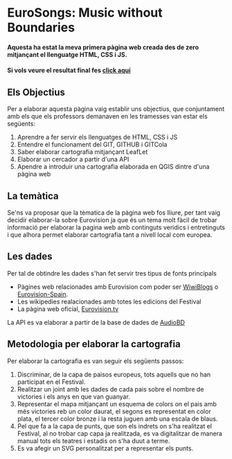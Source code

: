 # EuroSongs: Music without Boundaries
#### Aquesta ha estat la meva primera pàgina web creada des de zero mitjançant el llenguatge HTML, CSS i JS.
#### Si vols veure el resultat final fes [click aquí](https://markmolne.github.io/EuroMusic/index.html)


## Els Objectius
   Per a elaborar aquesta pàgina vaig establir uns objectius, que conjuntament amb els que els professors demanaven en les tramesses van estar els següents:
   1. Aprendre a fer servir els llenguatges de HTML, CSS i JS
   2. Entendre el funcionament del GIT, GITHUB i GITCola
   3. Saber elaborar cartografia mitjançant LeafLet
   4. Elaborar un cercador a partir d'una API
   5. Apendre a introduir una cartografia elaborada en QGIS dintre d'una pàgina web


## La temàtica
Se'ns va proposar que la tèmatica de la pàgina web fos lliure, per tant vaig decidir elaborar-la sobre Eurovision ja que és un tema molt fàcil de trobar informació per elaborar la pagina web amb continguts veridics i entretinguts i que alhora permet elaborar cartografia tant a nivell local com europea.


## Les dades
Per tal de obtindre les dades s'han fet servir tres tipus de fonts principals
* Pàgines web relacionades amb Eurovision com poder ser [WiwiBlogs](https://wiwibloggs.com/) o [Eurovision-Spain](https://eurovision-spain.com/).
* Les wikipedies realacionades amb totes les edicions del Festival
* La pàgina web oficial, [Eurovision.tv](https://eurovision.tv/)

La API es va elaborar a partir de la base de dades de [AudioBD](https://www.theaudiodb.com/)


## Metodologia per elaborar la cartografia
Per elaborar la cartografia es van seguir els següents passos:
1. Discriminar, de la capa de paisos europeus, tots aquells que no han participat en el Festival.
2. Realitzar un joint amb les dades de cada pais sobre el nombre de victories i els anys en que van guanyar.
3. Representar el mapa mitjançant un esquema de colors on el pais amb més victories reb un color daurat, el segons es representat en color plata, el tercer color bronze i la resta juguen amb una escala de blaus.
4. Pel que fa a la capa de punts, que son els indrets on s'ha realitzat el Festival, al no trobar cap capa ja realitzada, es va digitalitzar de manera manual tots els teatres i estadis on s'ha duut a terme.
5. Es va afegir un SVG personalitzat per a representar els punts. 
